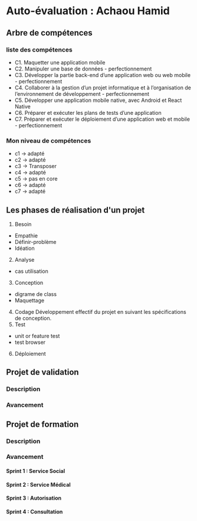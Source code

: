 # Auto-évaluation : Achaou Hamid

## Arbre de compétences

### liste des compétences
 - C1. Maquetter une application mobile				
 - C2. Manipuler une base de données - perfectionnement				
 - C3. Développer la partie back-end d’une application web ou web mobile - perfectionnement				
 - C4. Collaborer à la gestion d’un projet informatique et à l’organisation de l’environnement de développement - perfectionnement				
 - C5. Développer une application mobile native, avec Android et React Native				
 - C6. Préparer et exécuter les plans de tests d’une application				
 - C7. Préparer et exécuter le déploiement d’une application web et mobile - perfectionnement	

### Mon niveau de compétences
- c1 -> adapté
- c2 -> adapté
- c3 -> Transposer
- c4 -> adapté
- c5 -> pas en core
- c6 -> adapté
- c7 -> adapté

## Les phases de réalisation d'un projet 

<!-- Donnez une description de chaque phase dnas un seul phrase -->

1. Besoin
 - Empathie
 - Définir-problème
 - Idéation

2. Analyse
 - cas utilisation

3. Conception
 - digrame de class
 - Maquettage

4. Codage
    Développement effectif du projet en suivant les spécifications de conception.
5. Test
 - unit or feature test
 - test browser
6. Déploiement 


## Projet de validation
### Description
<!-- TODO : Donnez une description de votre projet de validation en trois phrase -->
### Avancement
<!-- 1. Donnez Les phases en cours et terminés en ordre -->

## Projet de formation

### Description
<!-- TODO : Donnez une description de de projet CNMH en trois phrase -->

### Avancement

<!-- Donnez l'état de chaque phase de développement de chaque sprint -->
#### Sprint 1 : Service Social
#### Sprint 2 : Service Médical
#### Sprint 3 : Autorisation
#### Sprint 4 : Consultation